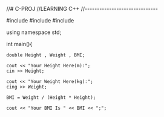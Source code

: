 //# C-PROJ
//LEARNING C++
//------------------------------

#include<iostream>
#include<vector>
#include<string>
 
using namespace std;

int main(){

    double Height , Weight , BMI;
    
    cout << "Your Height Here(m):";
    cin >> Height;
    
    cout << "Your Weight Here(kg):";
    cing >> Weight;
    
    BMI = Weight / (Height * Height);
    
    cout << "Your BMI Is " << BMI << ";";
